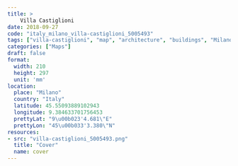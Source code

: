 ```yaml
---
title: > 
    Villa Castiglioni
date: 2018-09-27
code: "italy_milano_villa-castiglioni_5005493"
tags: ["villa-castiglioni", "map", "architecture", "buildings", "Milano", "Italy"]
categories: ["Maps"]
draft: false
format:
  width: 210
  height: 297
  unit: 'mm'
location:
  place: "Milano"
  country: "Italy"
  latitude: 45.55093889102943
  longitude: 9.384633701756453
  prettyLat: "9\u00b023'4.681\"E"
  prettyLon: "45\u00b033'3.380\"N"
resources:
- src: "villa-castiglioni_5005493.png"
  title: "Cover"
  name: cover
---
```

